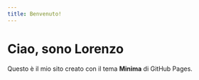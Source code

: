```yaml
---
title: Benvenuto!
---
```


# Ciao, sono Lorenzo  
Questo è il mio sito creato con il tema **Minima** di GitHub Pages.
